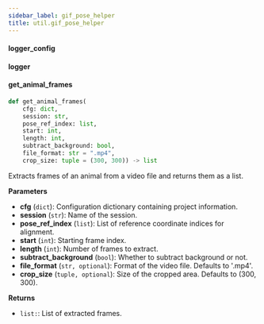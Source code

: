 ```yaml
---
sidebar_label: gif_pose_helper
title: util.gif_pose_helper
---
```


#### logger\_config

#### logger

#### get\_animal\_frames

```python
def get_animal_frames(
    cfg: dict,
    session: str,
    pose_ref_index: list,
    start: int,
    length: int,
    subtract_background: bool,
    file_format: str = ".mp4",
    crop_size: tuple = (300, 300)) -> list
```

Extracts frames of an animal from a video file and returns them as a list.

**Parameters**

* **cfg** (`dict`): Configuration dictionary containing project information.
* **session** (`str`): Name of the session.
* **pose_ref_index** (`list`): List of reference coordinate indices for alignment.
* **start** (`int`): Starting frame index.
* **length** (`int`): Number of frames to extract.
* **subtract_background** (`bool`): Whether to subtract background or not.
* **file_format** (`str, optional`): Format of the video file. Defaults to &#x27;.mp4&#x27;.
* **crop_size** (`tuple, optional`): Size of the cropped area. Defaults to (300, 300).

**Returns**

* `list:`: List of extracted frames.

